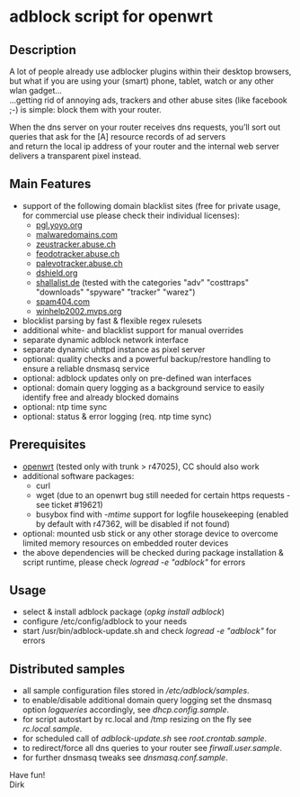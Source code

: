 # adblock script for openwrt

## Description
A lot of people already use adblocker plugins within their desktop browsers,  
but what if you are using your (smart) phone, tablet, watch or any other wlan gadget...  
...getting rid of annoying ads, trackers and other abuse sites (like facebook ;-) is simple: block them with your router.  

When the dns server on your router receives dns requests, you’ll sort out queries that ask for the [A] resource records of ad servers  
and return the local ip address of your router and the internal web server delivers a transparent pixel instead.

## Main Features
* support of the following domain blacklist sites (free for private usage, for commercial use please check their individual licenses):
    * [pgl.yoyo.org](http://pgl.yoyo.org/adservers)
    * [malwaredomains.com](http://malwaredomains.com)
    * [zeustracker.abuse.ch](https://zeustracker.abuse.ch)
    * [feodotracker.abuse.ch](https://feodotracker.abuse.ch)
    * [palevotracker.abuse.ch](https://palevotracker.abuse.ch)
    * [dshield.org](http://dshield.org)
    * [shallalist.de](http://www.shallalist.de) (tested with the categories "adv" "costtraps" "downloads" "spyware" "tracker" "warez")
    * [spam404.com](http://www.spam404.com)
    * [winhelp2002.mvps.org](http://winhelp2002.mvps.org)
* blocklist parsing by fast & flexible regex rulesets
* additional white- and blacklist support for manual overrides
* separate dynamic adblock network interface
* separate dynamic uhttpd instance as pixel server
* optional: quality checks and a powerful backup/restore handling to ensure a reliable dnsmasq service
* optional: adblock updates only on pre-defined wan interfaces
* optional: domain query logging as a background service to easily identify free and already blocked domains
* optional: ntp time sync
* optional: status & error logging (req. ntp time sync)

## Prerequisites
* [openwrt](https://openwrt.org) (tested only with trunk > r47025), CC should also work
* additional software packages:
    * curl
    * wget (due to an openwrt bug still needed for certain https requests - see ticket #19621)
    * busybox find with *-mtime* support for logfile housekeeping (enabled by default with r47362, will be disabled if not found)
* optional: mounted usb stick or any other storage device to overcome limited memory resources on embedded router devices
* the above dependencies will be checked during package installation & script runtime, please check *logread -e "adblock"* for errors

## Usage
* select & install adblock package (*opkg install adblock*)
* configure /etc/config/adblock to your needs
* start /usr/bin/adblock-update.sh and check *logread -e "adblock"* for errors

## Distributed samples
* all sample configuration files stored in */etc/adblock/samples*.
* to enable/disable additional domain query logging set the dnsmasq option *logqueries* accordingly, see *dhcp.config.sample*.
* for script autostart by rc.local and /tmp resizing on the fly see *rc.local.sample*.
* for scheduled call of *adblock-update.sh* see *root.crontab.sample*.
* to redirect/force all dns queries to your router see *firwall.user.sample*.
* for further dnsmasq tweaks see *dnsmasq.conf.sample*.

Have fun!  
Dirk  
